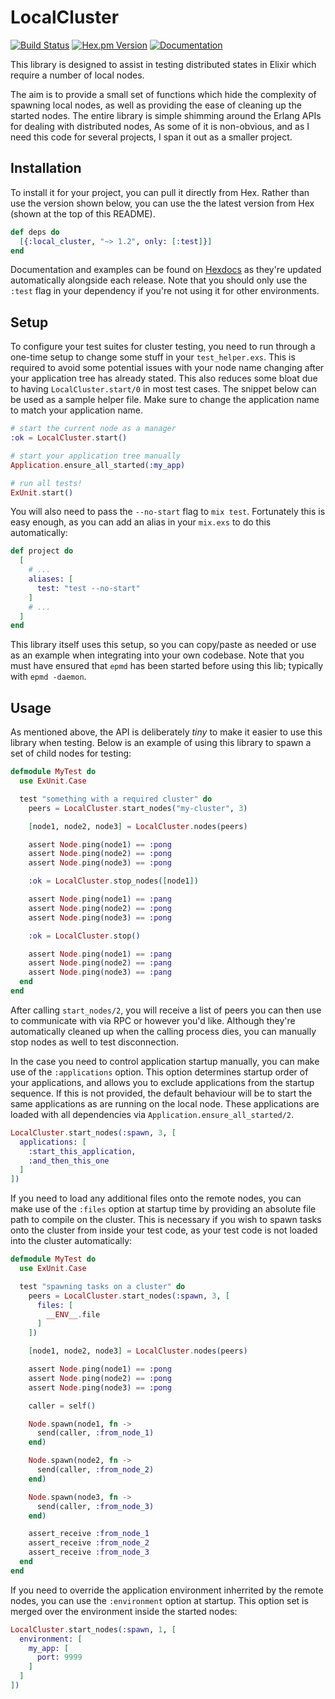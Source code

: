 # LocalCluster
[![Build Status](https://img.shields.io/github/actions/workflow/status/whitfin/local-cluster/ci.yml?branch=main)](https://github.com/whitfin/local-cluster/actions) [![Hex.pm Version](https://img.shields.io/hexpm/v/local_cluster.svg)](https://hex.pm/packages/local_cluster) [![Documentation](https://img.shields.io/badge/docs-latest-blue.svg)](https://hexdocs.pm/local_cluster/)

This library is designed to assist in testing distributed states in Elixir
which require a number of local nodes.

The aim is to provide a small set of functions which hide the complexity of
spawning local nodes, as well as providing the ease of cleaning up the started
nodes. The entire library is simple shimming around the Erlang APIs for dealing
with distributed nodes, As some of it is non-obvious, and as I need this code
for several projects, I span it out as a smaller project.

## Installation

To install it for your project, you can pull it directly from Hex. Rather
than use the version shown below, you can use the the latest version from
Hex (shown at the top of this README).

```elixir
def deps do
  [{:local_cluster, "~> 1.2", only: [:test]}]
end
```

Documentation and examples can be found on [Hexdocs](https://hexdocs.pm/local_cluster/)
as they're updated automatically alongside each release. Note that you should only
use the `:test` flag in your dependency if you're not using it for other environments.

## Setup

To configure your test suites for cluster testing, you need to run through a one-time
setup to change some stuff in your `test_helper.exs`. This is required to avoid some
potential issues with your node name changing after your application tree has already
stated. This also reduces some bloat due to having `LocalCluster.start/0` in most test
cases. The snippet below can be used as a sample helper file. Make sure to change the
application name to match your application name.

```elixir
# start the current node as a manager
:ok = LocalCluster.start()

# start your application tree manually
Application.ensure_all_started(:my_app)

# run all tests!
ExUnit.start()
```

You will also need to pass the `--no-start` flag to `mix test`. Fortunately this is
easy enough, as you can add an alias in your `mix.exs` to do this automatically:

```elixir
def project do
  [
    # ...
    aliases: [
      test: "test --no-start"
    ]
    # ...
  ]
end
```

This library itself uses this setup, so you can copy/paste as needed or use as an
example when integrating into your own codebase. Note that you must have ensured
that `epmd` has been started before using this lib; typically with `epmd -daemon`.

## Usage

As mentioned above, the API is deliberately _tiny_ to make it easier to use this
library when testing. Below is an example of using this library to spawn a set of
child nodes for testing:

```elixir
defmodule MyTest do
  use ExUnit.Case

  test "something with a required cluster" do
    peers = LocalCluster.start_nodes("my-cluster", 3)

    [node1, node2, node3] = LocalCluster.nodes(peers)

    assert Node.ping(node1) == :pong
    assert Node.ping(node2) == :pong
    assert Node.ping(node3) == :pong

    :ok = LocalCluster.stop_nodes([node1])

    assert Node.ping(node1) == :pang
    assert Node.ping(node2) == :pong
    assert Node.ping(node3) == :pong

    :ok = LocalCluster.stop()

    assert Node.ping(node1) == :pang
    assert Node.ping(node2) == :pang
    assert Node.ping(node3) == :pang
  end
end
```

After calling `start_nodes/2`, you will receive a list of peers you can then use
to communicate with via RPC or however you'd like. Although they're automatically cleaned
up when the calling process dies, you can manually stop nodes as well to test disconnection.

In the case you need to control application startup manually, you can make use of the
`:applications` option. This option determines startup order of your applications, and allows
you to exclude applications from the startup sequence. If this is not provided, the default
behaviour will be to start the same applications as are running on the local node. These
applications are loaded with all dependencies via `Application.ensure_all_started/2`.


```elixir
LocalCluster.start_nodes(:spawn, 3, [
  applications: [
    :start_this_application,
    :and_then_this_one
  ]
])
```

If you need to load any additional files onto the remote nodes, you can make use of the
`:files` option at startup time by providing an absolute file path to compile on the
cluster. This is necessary if you wish to spawn tasks onto the cluster from inside your
test code, as your test code is not loaded into the cluster automatically:

```elixir
defmodule MyTest do
  use ExUnit.Case

  test "spawning tasks on a cluster" do
    peers = LocalCluster.start_nodes(:spawn, 3, [
      files: [
        __ENV__.file
      ]
    ])

    [node1, node2, node3] = LocalCluster.nodes(peers)

    assert Node.ping(node1) == :pong
    assert Node.ping(node2) == :pong
    assert Node.ping(node3) == :pong

    caller = self()

    Node.spawn(node1, fn ->
      send(caller, :from_node_1)
    end)

    Node.spawn(node2, fn ->
      send(caller, :from_node_2)
    end)

    Node.spawn(node3, fn ->
      send(caller, :from_node_3)
    end)

    assert_receive :from_node_1
    assert_receive :from_node_2
    assert_receive :from_node_3
  end
end
```

If you need to override the application environment inherrited by the remote nodes,
you can use the `:environment` option at startup. This option set is merged over
the environment inside the started nodes:

```elixir
LocalCluster.start_nodes(:spawn, 1, [
  environment: [
    my_app: [
      port: 9999
    ]
  ]
])
```

